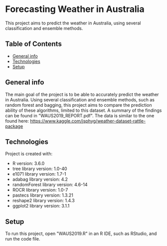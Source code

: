 # Forecasting Weather in Australia
This project aims to predict the weather in Australia, using several classification and ensemble methods.

## Table of Contents
* [General info](#general-info)
* [Technologies](#technologies)
* [Setup](#setup)

## General info
The main goal of the project is to be able to accurately predict the weather in Australia. 
Using several classification and ensemble methods, such as random forest and bagging, this project aims to compare the prediction ability of these algorithms, limited to this dataset. A summary of the findings can be found in "WAUS2019_REPORT.pdf".
The data is similar to the one found here: https://www.kaggle.com/jsphyg/weather-dataset-rattle-package

## Technologies
Project is created with:
* R version: 3.6.0
* tree library version: 1.0-40
* e1071 library version: 1.7-1
* adabag library version: 4.2
* randomForest library version: 4.6-14
* ROCR library version: 1.0-7
* pastecs library version: 1.3.21
* reshape2 library version: 1.4.3 
* ggplot2 library version: 3.1.1

## Setup
To run this project, open "WAUS2019.R" in an R IDE, such as RStudio, and run the code file.
